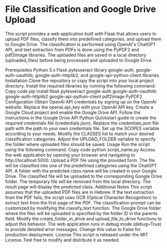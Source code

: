 # File Classification and Google Drive Upload

This script provides a web application built with Flask that allows users to upload PDF files, classify them into predefined categories, and upload them to Google Drive. The classification is performed using OpenAI's ChatGPT API, and text extraction from PDFs is done using the PyPDF2 and pdf2image libraries. The uploaded files are saved in a local directory (uploaded_files) before being processed and uploaded to Google Drive.

Prerequisites
Python 3.x
Flask
pytesseract library
google-auth, google-auth-oauthlib, google-auth-httplib2, and google-api-python-client libraries
Installation
Clone the repository or copy the script into your local project directory.
Install the required libraries by running the following command:
Copy code
pip install flask pytesseract google-auth google-auth-oauthlib google-auth-httplib2 google-api-python-client pdf2image PyPDF2
Configuration
Obtain OpenAI API credentials by signing up on the OpenAI website.
Replace the openai.api_key with your OpenAI API key.
Create a Google Cloud project and enable the Google Drive API. Follow the instructions in the Google Drive API Python Quickstart guide to create the required credentials file (credentials.json).
Replace the credentials.json file path with the path to your own credentials file.
Set up the SCOPES variable according to your needs.
Modify the CLASSES list to match your desired classification categories.
Adjust the UPLOAD_FOLDER variable to specify the folder where uploaded files should be saved.
Usage
Run the script using the following command:
Copy code
python script_name.py
Access the web application by opening your browser and navigating to http://localhost:5000.
Upload a PDF file using the provided form.
The file will be classified into one of the predefined categories using the ChatGPT API.
A folder with the predicted class name will be created in your Google Drive.
The classified file will be uploaded to the corresponding Google Drive folder.
The temporary file will be removed from the local directory.
The result page will display the predicted class.
Additional Notes
This script assumes that the uploaded PDF files are in Hebrew.
If the text extraction from the PDF fails, the script uses OCR (Optical Character Recognition) to extract text from the first page of the PDF.
The classification prompt can be customized by modifying the classify_text function.
The Google Drive folder where the files will be uploaded is specified by the folder ID in the parents field. Modify the create_folder_in_drive and upload_file_to_drive functions to adjust this behavior.
The web application runs in debug mode (debug=True) to provide detailed error messages. Change this value to False for production deployment.
License
This script is released under the MIT License. Feel free to modify and distribute it as needed.
